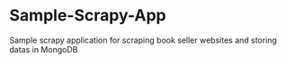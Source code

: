 # Sample-Scrapy-App
Sample scrapy application for scraping book seller websites and storing datas in MongoDB 
